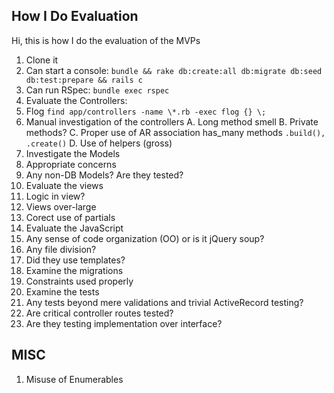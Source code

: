 ## How I Do Evaluation

Hi, this is how I do the evaluation of the MVPs

1.  Clone it
2.  Can start a console: `bundle && rake db:create:all db:migrate db:seed db:test:prepare && rails c`
3.  Can run RSpec: `bundle exec rspec`
4.  Evaluate the Controllers:
  1.  Flog `find app/controllers -name \*.rb -exec flog {} \; `
  2.  Manual investigation of the controllers
    A. Long method smell
    B. Private methods?
    C. Proper use of AR association has_many methods `.build(), .create()`
    D. Use of helpers (gross)
5.  Investigate the Models
  1.  Appropriate concerns
  2.  Any non-DB Models? Are they tested?
6.  Evaluate the views
  1.  Logic in view?
  2.  Views over-large
  3.  Corect use of partials
7.  Evaluate the JavaScript
  1. Any sense of code organization (OO) or is it jQuery soup?
  2. Any file division?
  3. Did they use templates?
8. Examine the migrations
  1. Constraints used properly
9. Examine the tests
  1. Any tests beyond mere validations and trivial ActiveRecord testing?
  2. Are critical controller routes tested?
  3. Are they testing implementation over interface?

## MISC

1.  Misuse of Enumerables

